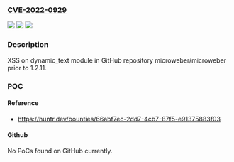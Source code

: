 ### [CVE-2022-0929](https://cve.mitre.org/cgi-bin/cvename.cgi?name=CVE-2022-0929)
![](https://img.shields.io/static/v1?label=Product&message=microweber%2Fmicroweber&color=blue)
![](https://img.shields.io/static/v1?label=Version&message=n%2Fa&color=blue)
![](https://img.shields.io/static/v1?label=Vulnerability&message=CWE-79%20Improper%20Neutralization%20of%20Input%20During%20Web%20Page%20Generation%20('Cross-site%20Scripting')&color=brighgreen)

### Description

XSS on dynamic_text module in GitHub repository microweber/microweber prior to 1.2.11.

### POC

#### Reference
- https://huntr.dev/bounties/66abf7ec-2dd7-4cb7-87f5-e91375883f03

#### Github
No PoCs found on GitHub currently.

